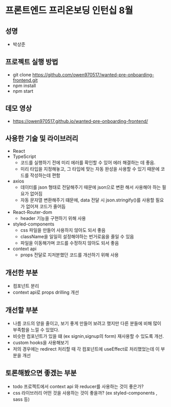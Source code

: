 # 프론트엔드 프리온보딩 인턴십 8월 

## 성명 
- 박상준

## 프로젝트 실행 방법 
- git clone https://github.com/owen970517/wanted-pre-onboarding-frontend.git
- npm install
- npm start

## 데모 영상 
- https://owen970517.github.io/wanted-pre-onboarding-frontend/

## 사용한 기술 및 라이브러리
- React
- TypeScript
    - 코드를 실행하기 전에 미리 에러를 확인할 수 있어 에러 해결하는 데 좋음.
    - 미리 타입을 지정해놓고, 그 타입에 맞는 자동 완성을 사용할 수 있기 때문에 코드를 작성하는데 편함
- axios
    - 데이터를 json 형태로 전달해주기 때문에 json으로 변환 해서 사용해야 하는 필요가 없어짐 
    - 자동 문자열 변환해주기 떄문에, data 전달 시 json.stringify()를 사용할 필요가 없어져 코드가 줄어듬 
- React-Router-dom
    - header 기능을 구현하기 위해 사용
- styled-components
    - css 파일을 만들어 사용하지 않아도 되서 좋음
    - className을 일일히 설정해야하는 번거로움을 줄일 수 있음 
    - 파일을 이동해가며 코드를 수정하지 않아도 되서 좋음 
- context api
    - props 전달로 지저분했던 코드를 개선하기 위해 사용

## 개선한 부분 

- 컴포넌트 분리 
- context api로 props drilling 개선


## 개선할 부분 

- 나름 코드의 양을 줄이고, 보기 좋게 만들어 보려고 했지만 다른 분들에 비해 많이 부족함을 느낄 수 있었다.
- 비슷한 컴포넌트가 있을 떄 (ex signin,signup의 form) 재사용할 수 있도록 개선.
- custom hooks을 사용해보기
- 저의 경우에는 redirect 처리할 때 각 컴포넌트에 useEffect로 처리했었는데 이 부분을 개선

## 토론해봤으면 좋겠는 부분

- todo 프로젝트에서 context api 와 reducer를 사용하는 것이 좋은가?
- css 라이브러리 어떤 것을 사용하는 것이 좋을까? (ex styled-components , sass 등)




